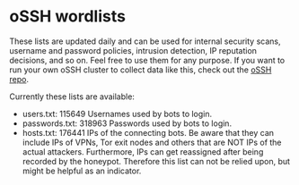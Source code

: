 # oSSH wordlists
These lists are updated daily and can be used for internal security scans, username and password policies, intrusion detection, IP reputation decisions, and so on. Feel free to use them for any purpose. If you want to run your own oSSH cluster to collect data like this, check out the [oSSH repo](https://github.com/toxyl/ossh).  

Currently these lists are available:  
- users.txt: 115649                                                                                                                                                                                                                                                                                                                                                                                                                                                                                                                                                                                      Usernames used by bots to login. 
- passwords.txt: 318963                                                                                                                                                                                                                                                                                                                                                                                                                                                                                                                                                                                      Passwords used by bots to login. 
- hosts.txt: 176441                                                                                                                                                                                                                                                                                                                                                                                                                                                                                                                                                                                      IPs of the connecting bots. Be aware that they can include IPs of VPNs, Tor exit nodes and others that are NOT IPs of the actual attackers. Furthermore, IPs can get reassigned after being recorded by the honeypot. Therefore this list can not be relied upon, but might be helpful as an indicator.
